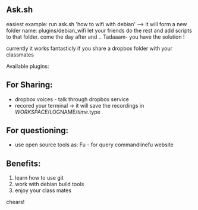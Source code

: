 Ask.sh
----------
easiest example:
run ask.sh 'how to wifi with debian' --> it will form a new folder name:   plugins/debian_wifi
let your friends do the rest and add scripts to that folder.
come the day after 
and ..
Tadaaam- you have the solution !

currently it works fantasticly if you share a dropbox folder with your classmates


Available plugins:

For Sharing:
-------------------
- dropbox voices - talk through dropbox service
- recored your terminal -> it will save the recordings in $WORKSPACE/$LOGNAME/$time.$type

For questioning:
-----------------
- use open source tools as: Fu  - for query commandlinefu website




Benefits:
--------------
1. learn how to use git
2. work with debian build tools
3. enjoy your class mates

chears!

